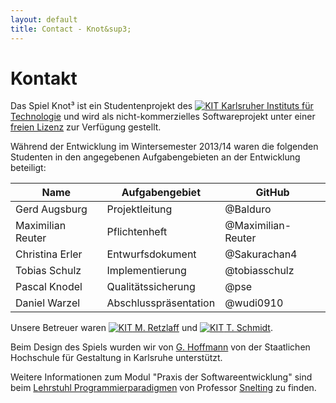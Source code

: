 ```yaml
---
layout: default
title: Contact - Knot&sup3;
---
```


# Kontakt

Das Spiel Knot&sup3; ist ein Studentenprojekt des [![KIT]({{site.baseurl}}img/kit.ico "KIT") Karlsruher Instituts für Technologie](http://www.informatik.kit.edu/) und wird als nicht-kommerzielles Softwareprojekt unter einer [freien Lizenz](license.html) zur Verfügung gestellt.

Während der Entwicklung im Wintersemester 2013/14 waren die folgenden Studenten in den angegebenen Aufgabengebieten an der Entwicklung beteiligt:

| Name              | Aufgabengebiet             | GitHub              |
| ----------------- | -------------------------- | ------------------- |
| Gerd Augsburg     | Projektleitung             | @Balduro            |
| Maximilian Reuter | Pflichtenheft              | @Maximilian-Reuter  |
| Christina Erler   | Entwurfsdokument           | @Sakurachan4        |
| Tobias Schulz     | Implementierung            | @tobiasschulz       |
| Pascal Knodel     | Qualitätssicherung         | @pse                |
| Daniel Warzel     | Abschlusspräsentation      | @wudi0910           |

Unsere Betreuer waren [![KIT]({{site.baseurl}}img/kit.ico "KIT") M. Retzlaff](https://cg.ivd.kit.edu/retzlaff/) und [![KIT]({{site.baseurl}}img/kit.ico "KIT") T. Schmidt](https://cg.ivd.kit.edu/schmidt/index.php).

Beim Design des Spiels wurden wir von [G. Hoffmann](http://postdigital.hfg-karlsruhe.de/users/greta-luise-hoffmann) von der Staatlichen Hochschule für Gestaltung in Karlsruhe unterstützt.

Weitere Informationen zum Modul "Praxis der Softwareentwicklung" sind beim [Lehrstuhl Programmierparadigmen](http://pp.info.uni-karlsruhe.de/lehre/WS201314/pse/) von Professor [Snelting](http://pp.info.uni-karlsruhe.de/personhp/gregor_snelting.php) zu finden.
